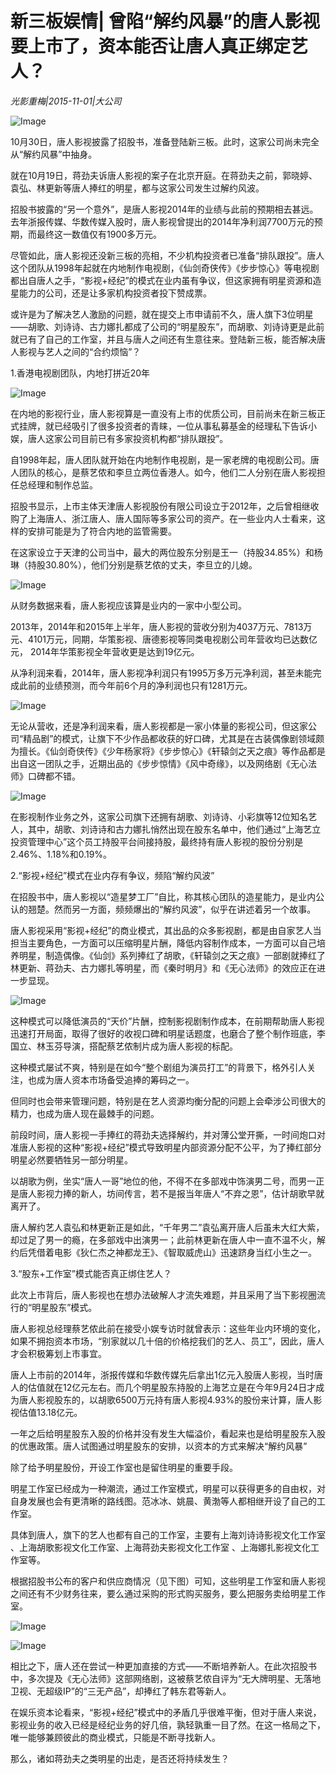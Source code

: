 # 新三板娱情| 曾陷“解约风暴”的唐人影视要上市了，资本能否让唐人真正绑定艺人？

*光影重梅|2015-11-01|大公司*

![Image](http://static.ylzbl.com/uploads/ueditor/php/upload/image/20171019/1508407066900397.jpeg)

10月30日，唐人影视披露了招股书，准备登陆新三板。此时，这家公司尚未完全从“解约风暴”中抽身。

就在10月19日，蒋劲夫诉唐人影视的案子在北京开庭。在蒋劲夫之前，郭晓婷、袁弘、林更新等唐人捧红的明星，都与这家公司发生过解约风波。

招股书披露的“另一个意外”，是唐人影视2014年的业绩与此前的预期相去甚远。去年浙报传媒、华数传媒入股时，唐人影视曾提出的2014年净利润7700万元的预期，而最终这一数值仅有1900多万元。

尽管如此，唐人影视还没新三板的亮相，不少机构投资者已准备“排队跟投”。唐人这个团队从1998年起就在内地制作电视剧，《仙剑奇侠传》《步步惊心》等电视剧都出自唐人之手，“影视+经纪”的模式在业内虽有争议，但这家拥有明星资源和造星能力的公司，还是让多家机构投资者投下赞成票。

或许是为了解决艺人激励的问题，就在提交上市申请前不久，唐人旗下3位明星——胡歌、刘诗诗、古力娜扎都成了公司的“明星股东”，而胡歌、刘诗诗更是此前就已有了自己的工作室，并且与唐人之间还有生意往来。登陆新三板，能否解决唐人影视与艺人之间的“合约烦恼”？

1.香港电视剧团队，内地打拼近20年

![Image](http://si1.go2yd.com/get-image/0Hbgnj5qIUa)

在内地的影视行业，唐人影视算是一直没有上市的优质公司，目前尚未在新三板正式挂牌，就已经吸引了很多投资者的青睐，一位从事私募基金的经理私下告诉小娱，唐人这家公司目前已有多家投资机构都“排队跟投”。

自1998年起，唐人团队就开始在内地制作电视剧，是一家老牌的电视剧公司。唐人团队的核心，是蔡艺侬和李旦立两位香港人。如今，他们二人分别在唐人影视担任总经理和制作总监。

招股书显示，上市主体天津唐人影视股份有限公司设立于2012年，之后曾相继收购了上海唐人、浙江唐人、唐人国际等多家公司的资产。在一些业内人士看来，这样的安排可能是为了符合内地的监管需要。

在这家设立于天津的公司当中，最大的两位股东分别是王一（持股34.85%）和杨琳（持股30.80%），他们分别是蔡艺侬的丈夫，李旦立的儿媳。

![Image](http://si1.go2yd.com/get-image/0Hbgncl7GHg)

从财务数据来看，唐人影视应该算是业内的一家中小型公司。

2013年，2014年和2015年上半年，唐人影视的营收分别为4037万元、7813万元、4101万元，同期，华策影视、唐德影视等同类电视剧公司年营收均已达数亿元， 2014年华策影视全年营收更是达到19亿元。

从净利润来看，2014年，唐人影视净利润只有1995万多万元净利润，甚至未能完成此前的业绩预测，而今年前6个月的净利润也只有1281万元。

![Image](http://si1.go2yd.com/get-image/0HbgnhQVVEO)

无论从营收，还是净利润来看，唐人影视都是一家小体量的影视公司，但这家公司“精品剧”的模式，让旗下不少作品都收获的好口碑，尤其是在古装偶像剧领域颇为擅长。《仙剑奇侠传》《少年杨家将》《步步惊心》《轩辕剑之天之痕》等作品都是出自这一团队之手，近期出品的《步步惊情》《风中奇缘》，以及网络剧《无心法师》口碑都不错。

![Image](http://si1.go2yd.com/get-image/0HbgneqN2PY)

在影视制作业务之外，这家公司旗下还拥有胡歌、刘诗诗、小彩旗等12位知名艺人，其中，胡歌、刘诗诗和古力娜扎悄然出现在股东名单中，他们通过“上海艺立投资管理中心”这个员工持股平台间接持股，最终持有唐人影视的股份分别是2.46%、1.18%和0.19%。

2.“影视+经纪”模式在业内存有争议，频陷“解约风波”

在招股书中，唐人影视以“造星梦工厂”自比，称其核心团队的造星能力，是业内公认的翘楚。然而另一方面，频频爆出的“解约风波”，似乎在讲述着另一个故事。

唐人影视采用“影视+经纪”的商业模式，其出品的众多影视剧，都是由自家艺人当担当主要角色，一方面可以压缩明星片酬，降低内容制作成本，一方面可以自己培养明星，制造偶像。《仙剑》系列捧红了胡歌，《轩辕剑之天之痕》一部剧就捧红了林更新、蒋劲夫、古力娜扎等明星，而《秦时明月》和《无心法师》的效应正在进一步显现。

![Image](http://si1.go2yd.com/get-image/0HbgngGP0DY)

这种模式可以降低演员的“天价”片酬，控制影视剧制作成本，在前期帮助唐人影视迅速打开局面，取得了很好的收视口碑和明星话题度，也磨合了整个制作班底，李国立、林玉芬导演，搭配蔡艺侬制片成为唐人影视的标配。

这种模式屡试不爽，特别是在如今“整个剧组为演员打工”的背景下，格外引人关注，也成为唐人资本市场备受追捧的筹码之一。

但同时也会带来管理问题，特别是在艺人资源均衡分配的问题上会牵涉公司很大的精力，也成为唐人现在最棘手的问题。

前段时间，唐人影视一手捧红的蒋劲夫选择解约，并对薄公堂开撕，一时间炮口对准唐人影视的这种“影视+经纪”模式导致明星内部资源分配不公平，为了捧红部分明星必然要牺牲另一部分明星。

以胡歌为例，坐实“唐人一哥”地位的他，不得不在多部戏中饰演男二号，而男一正是唐人影视力捧的新人，坊间传言，若不是报当年唐人“不弃之恩”，估计胡歌早就离开了。

唐人解约艺人袁弘和林更新正是如此，“千年男二”袁弘离开唐人后虽未大红大紫，却过足了男一的瘾，在多部戏中出演男一；此前林更新在唐人中一直不温不火，解约后凭借着电影《狄仁杰之神都龙王》、《智取威虎山》迅速跻身当红小生之一。

3.“股东+工作室”模式能否真正绑住艺人？

此次上市背后，唐人影视也在想办法破解人才流失难题，并且采用了当下影视圈流行的“明星股东”模式。

唐人影视总经理蔡艺侬此前在接受小娱专访时就曾表示：这些年业内环境的变化，如果不拥抱资本市场，“别家就以几十倍的价格挖我们的艺人、员工”，因此，唐人才会积极筹划上市事宜。

唐人上市前的2014年，浙报传媒和华数传媒先后拿出1亿元入股唐人影视，当时唐人的估值就在12亿元左右。而几个明星股东持股的上海艺立是在今年9月24日才成为唐人影视股东的，以胡歌6500万元持有唐人影视4.93%的股份来计算，唐人影视估值13.18亿元。

一年之后给明星股东入股的价格并没有发生大幅溢价，看起来也是给明星股东入股的优惠政策。唐人试图通过明星股东的安排，以资本的方式来解决“解约风暴”

除了给予明星股份，开设工作室也是留住明星的重要手段。

明星工作室已经成为一种潮流，通过工作室模式，明星可以获得更多的自由权，对自身发展也会有更清晰的路线图。范冰冰、姚晨、黄渤等人都相继开设了自己的工作室。

具体到唐人，旗下的艺人也都有自己的工作室，主要有上海刘诗诗影视文化工作室 、上海胡歌影视文化工作室、上海蒋劲夫影视文化工作室 、上海娜扎影视文化工作室等。

根据招股书公布的客户和供应商情况（见下图）可知，这些明星工作室和唐人影视之间还有不少财务往来，要么通过采购的形式购买服务，要么把服务卖给明星工作室。

![Image](http://si1.go2yd.com/get-image/0Hbgnak3Lk0)

![Image](http://si1.go2yd.com/get-image/0HbgndWoXYm)

相比之下，唐人还在尝试一种更加直接的方式——不断培养新人。在此次招股书中，多次提及《无心法师》这部网络剧，这被蔡艺侬自评为“无大牌明星、无落地卫视、无超级IP”的“三无产品”，却捧红了韩东君等新人。

在娱乐资本论看来，“影视+经纪”模式中的矛盾几乎很难平衡，但对于唐人来说，影视业务的收入已经是经纪业务的好几倍，孰轻孰重一目了然。在这一格局之下，唯一能够兼顾彼此的商业模式，只能是不断寻找新人。

那么，诸如蒋劲夫之类明星的出走，是否还将持续发生？

